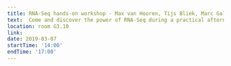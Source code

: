 ```yaml
---
title: RNA-Seq hands-on workshop - Max van Hooren, Tijs Bliek, Marc Galland and Ernest Aliche
text:  Come and discover the power of RNA-Seq during a practical afternoon session
location: room G3.10
link: 
date: 2019-03-07
startTime: '14:00'
endTime: '17:00'
---
```

